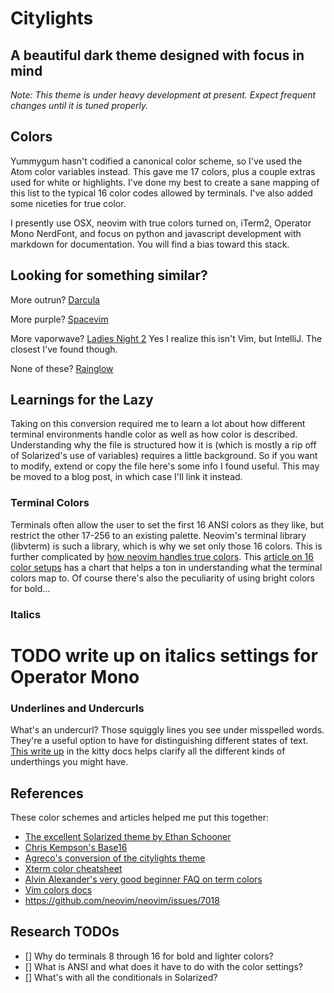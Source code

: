 # Citylights
## A beautiful dark theme designed with focus in mind
_Note: This theme is under heavy development at present. Expect frequent
changes until it is tuned properly._

## Colors
Yummygum hasn't codified a canonical color scheme, so I've used the Atom color variables instead. This gave me 17 colors, plus a couple extras used for white or highlights. I've done my best to create a sane mapping of this list to the typical 16 color codes allowed by terminals. I've also added some niceties for true color.

I presently use OSX, neovim with true colors turned on, iTerm2, Operator Mono NerdFont, and focus on python and javascript development with markdown for documentation. You will find a bias toward this stack.


## Looking for something similar?
More outrun? [Darcula](https://draculatheme.com/vim/)

More purple? [Spacevim](https://github.com/colepeters/spacemacs-theme.vim)

More vaporwave? [Ladies Night 2](http://color-themes.com/?view=theme&id=566065a4ddacef1b003edb63)
Yes I realize this isn't Vim, but IntelliJ. The closest I've found though.

None of these? [Rainglow](https://rainglow.io/)

## Learnings for the Lazy
Taking on this conversion required me to learn a lot about how different terminal environments handle color as well as how color is described. Understanding why the file is structured how it is (which is mostly a rip off of Solarized's use of variables) requires a little background. So if you want to modify, extend or copy the file here's some info I found useful. This may be moved to a blog post, in which case I'll link it instead.

### Terminal Colors
Terminals often allow the user to set the first 16 ANSI colors as they like, but
restrict the other 17-256 to an existing palette. Neovim's terminal library
(libvterm) is such a library, which is why we set only those 16 colors. This is
further complicated by [how neovim handles true
colors](https://github.com/vim/vim/issues/2353). This [article on 16 color
setups](https://jeffkreeftmeijer.com/vim-16-color/) has a chart that helps a ton
in understanding what the terminal colors map to. Of course there's also the
peculiarity of using bright colors for bold...

### Italics
# TODO write up on italics settings for Operator Mono

### Underlines and Undercurls
What's an undercurl? Those squiggly lines you see under misspelled words. They're a useful option to have for distinguishing different states of text. [This write up](https://sw.kovidgoyal.net/kitty/protocol-extensions.html#colored-and-styled-underlines) in the kitty docs helps clarify all the different kinds of underthings you might have.

## References

These color schemes and articles helped me put this together:

+ [The excellent Solarized theme by Ethan Schooner](https://github.com/altercation/solarized/blob/master/vim-colors-solarized/colors/solarized.vim)
+ [Chris Kempson's Base16](https://github.com/chriskempson/base16-vim/blob/master/colors/base16-3024.vim)
+ [Agreco's conversion of the citylights theme](https://github.com/agreco/vim-citylights) 
+ [Xterm color cheatsheet](https://jonasjacek.github.io/colors/)
+ [Alvin Alexander's very good beginner FAQ on term
  colors](https://alvinalexander.com/linux/vi-vim-editor-color-scheme-syntax)
+ [Vim colors
  docs](http://vimdoc.sourceforge.net/htmldoc/syntax.html#xterm-color)
+ https://github.com/neovim/neovim/issues/7018

## Research TODOs
- [] Why do terminals 8 through 16 for bold and lighter colors?
- [] What is ANSI and what does it have to do with the color settings?
- [] What's with all the conditionals in Solarized?
